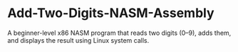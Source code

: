 # Add-Two-Digits-NASM-Assembly
A beginner-level x86 NASM program that reads two digits (0–9), adds them, and displays the result using Linux system calls.

